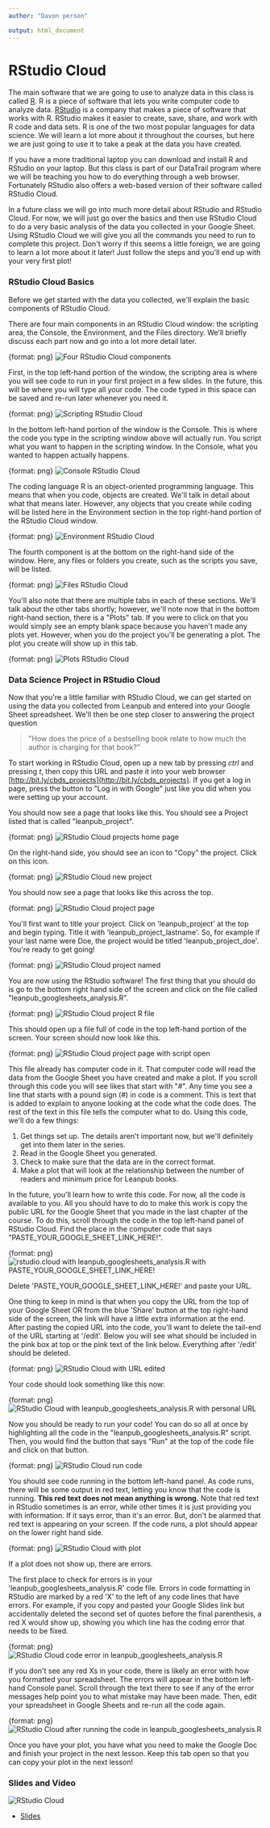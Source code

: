 ```yaml
---
author: "Davon person"

output: html_document
---
```




# RStudio Cloud

The main software that we are going to use to analyze data in this class is called [R](https://www.r-project.org/). R is a piece of software that lets you write computer code to analyze data. [RStudio](https://www.rstudio.com/) is a company that makes a piece of software that works with R. RStudio makes it easier to create, save, share, and work with R code and data sets. R is one of the two most popular languages for data science. We will learn a lot more about it throughout the courses, but here we are just going to use it to take a peak at the data you have created.

If you have a more traditional laptop you can download and install R and RStudio on your laptop. But this class is part of our DataTrail program where we will be teaching you how to do everything through a web browser. Fortunately RStudio also offers a web-based version of their software called RStudio Cloud.

In a future class we will go into much more detail about RStudio and RStudio Cloud. For now, we will just go over the basics and then use RStudio Cloud to do a very basic analysis of the data you collected in your Google Sheet. Using RStudio Cloud we will give you all the commands you need to run to complete this project. Don't worry if this seems a little foreign, we are going to learn a lot more about it later! Just follow the steps and you'll end up with your very first plot!

### RStudio Cloud Basics

Before we get started with the data you collected, we'll explain the basic components of RStudio Cloud.

There are four main components in an RStudio Cloud window: the scripting area, the Console, the Environment, and the Files directory. We'll briefly discuss each part now and go into a lot more detail later.

{format: png}
![Four RStudio Cloud components](https://docs.google.com/presentation/d/1FFaIAQO7qtUANdHApu4fFCcB0KT9FNo5oQCWLULqsdY/export/png?id=1FFaIAQO7qtUANdHApu4fFCcB0KT9FNo5oQCWLULqsdY&pageid=g2df91c23aa_1_5)

First, in the top left-hand portion of the window, the scripting area is where you will see code to run in your first project in a few slides. In the future, this will be where you will type all your code. The code typed in this space can be saved and re-run later whenever you need it.

{format: png}
![Scripting RStudio Cloud](https://docs.google.com/presentation/d/1FFaIAQO7qtUANdHApu4fFCcB0KT9FNo5oQCWLULqsdY/export/png?id=1FFaIAQO7qtUANdHApu4fFCcB0KT9FNo5oQCWLULqsdY&pageid=g2df91c23aa_0_18)

In the bottom left-hand portion of the window is the Console. This is where the code you type in the scripting window above will actually run. You script what you want to happen in the scripting window. In the Console, what you wanted to happen actually happens.

{format: png}
![Console RStudio Cloud](https://docs.google.com/presentation/d/1FFaIAQO7qtUANdHApu4fFCcB0KT9FNo5oQCWLULqsdY/export/png?id=1FFaIAQO7qtUANdHApu4fFCcB0KT9FNo5oQCWLULqsdY&pageid=g2df91c23aa_1_23)

The coding language R is an object-oriented programming language. This means that when you code, objects are created. We'll talk in detail about what that means later. However, any objects that you create while coding will be listed here in the Environment section in the top right-hand portion of the RStudio Cloud window.

{format: png}
![Environment RStudio Cloud](https://docs.google.com/presentation/d/1FFaIAQO7qtUANdHApu4fFCcB0KT9FNo5oQCWLULqsdY/export/png?id=1FFaIAQO7qtUANdHApu4fFCcB0KT9FNo5oQCWLULqsdY&pageid=g2df91c23aa_1_37)

The fourth component is at the bottom on the right-hand side of the window. Here, any files or folders you create, such as the scripts you save, will be listed.

{format: png}
![Files RStudio Cloud](https://docs.google.com/presentation/d/1FFaIAQO7qtUANdHApu4fFCcB0KT9FNo5oQCWLULqsdY/export/png?id=1FFaIAQO7qtUANdHApu4fFCcB0KT9FNo5oQCWLULqsdY&pageid=g2df91c23aa_1_30)

You'll also note that there are multiple tabs in each of these sections. We'll talk about the other tabs shortly; however, we'll note now that in the bottom right-hand section, there is a "Plots" tab. If you were to click on that you would simply see an empty blank space because you haven't made any plots yet. However, when you do the project you'll be generating a plot. The plot you create will show up in this tab.

{format: png}
![Plots RStudio Cloud](https://docs.google.com/presentation/d/1FFaIAQO7qtUANdHApu4fFCcB0KT9FNo5oQCWLULqsdY/export/png?id=1FFaIAQO7qtUANdHApu4fFCcB0KT9FNo5oQCWLULqsdY&pageid=g2df91c23aa_1_70)

### Data Science Project in RStudio Cloud

Now that you're a little familiar with RStudio Cloud, we can get started on using the data you collected from Leanpub and entered into your Google Sheet spreadsheet. We'll then be one step closer to answering the project question

> "How does the price of a bestselling book relate to how much the author is charging for that book?"

To start working in RStudio Cloud, open up a new tab by pressing _ctrl_ and pressing _t_, then copy this URL and paste it into your web browser [http://bit.ly/cbds_projects](http://bit.ly/cbds_projects). If you get a log in page, press the button to "Log in with Google" just like you did when you were setting up your account.

You should now see a page that looks like this. You should see a Project listed that is called "leanpub_project".

{format: png}
![RStudio Cloud projects home page](https://docs.google.com/presentation/d/1FFaIAQO7qtUANdHApu4fFCcB0KT9FNo5oQCWLULqsdY/export/png?id=1FFaIAQO7qtUANdHApu4fFCcB0KT9FNo5oQCWLULqsdY&pageid=g2bfdb07292_0_151)

On the right-hand side, you should see an icon to "Copy" the project. Click on this icon.

{format: png}
![RStudio Cloud new project](https://docs.google.com/presentation/d/1FFaIAQO7qtUANdHApu4fFCcB0KT9FNo5oQCWLULqsdY/export/png?id=1FFaIAQO7qtUANdHApu4fFCcB0KT9FNo5oQCWLULqsdY&pageid=g40c900275b_0_3)

You should now see a page that looks like this across the top.

{format: png}
![RStudio Cloud project page](https://docs.google.com/presentation/d/1FFaIAQO7qtUANdHApu4fFCcB0KT9FNo5oQCWLULqsdY/export/png?id=1FFaIAQO7qtUANdHApu4fFCcB0KT9FNo5oQCWLULqsdY&pageid=g2dfb08b5b0_0_27)

You'll first want to title your project. Click on 'leanpub_project' at the top and begin typing. Title it with 'leanpub_project_lastname'. So, for example if your last name were Doe, the project would be titled 'leanpub_project_doe'. You're ready to get going!

{format: png}
![RStudio Cloud project named](https://docs.google.com/presentation/d/1FFaIAQO7qtUANdHApu4fFCcB0KT9FNo5oQCWLULqsdY/export/png?id=1FFaIAQO7qtUANdHApu4fFCcB0KT9FNo5oQCWLULqsdY&pageid=g2dfb08b5b0_0_36)

You are now using the RStudio software! The first thing that you should do is go to the bottom right hand side of the screen and click on the file called "leanpub_googlesheets_analysis.R".

{format: png}
![RStudio Cloud project R file](https://docs.google.com/presentation/d/1FFaIAQO7qtUANdHApu4fFCcB0KT9FNo5oQCWLULqsdY/export/png?id=1FFaIAQO7qtUANdHApu4fFCcB0KT9FNo5oQCWLULqsdY&pageid=g2df91c23aa_1_161)

This should open up a file full of code in the top left-hand portion of the screen. Your screen should now look like this.

{format: png}
![RStudio Cloud project page with script open](https://docs.google.com/presentation/d/1FFaIAQO7qtUANdHApu4fFCcB0KT9FNo5oQCWLULqsdY/export/png?id=1FFaIAQO7qtUANdHApu4fFCcB0KT9FNo5oQCWLULqsdY&pageid=g2df91c23aa_1_166)

This file already has computer code in it. That computer code will read the data from the Google Sheet you have created and make a plot. If you scroll through this code you will see likes that start with "#". Any time you see a line that starts with a pound sign (#) in code is a comment. This is text that is added to explain to anyone looking at the code what the code does. The rest of the text in this file tells the computer what to do. Using this code, we'll do a few things:

1. Get things set up. The details aren't important now, but we'll definitely get into them later in the series.
2. Read in the Google Sheet you generated.
3. Check to make sure that the data are in the correct format.
4. Make a plot that will look at the relationship between the number of readers and minimum price for Leanpub books.

In the future, you'll learn how to write this code. For now, all the code is available to you. All you should have to do to make this work is  copy the public URL for the Google Sheet that you made in the last chapter of the course. To do this, scroll through the code in the top left-hand panel of RStudio Cloud. Find the place in the computer code that says "PASTE_YOUR_GOOGLE_SHEET_LINK_HERE!".

{format: png}
![rstudio.cloud with leanpub_googlesheets_analysis.R with PASTE_YOUR_GOOGLE_SHEET_LINK_HERE!](https://docs.google.com/presentation/d/1FFaIAQO7qtUANdHApu4fFCcB0KT9FNo5oQCWLULqsdY/export/png?id=1FFaIAQO7qtUANdHApu4fFCcB0KT9FNo5oQCWLULqsdY&pageid=g2df91c23aa_1_174)

Delete 'PASTE_YOUR_GOOGLE_SHEET_LINK_HERE!' and paste your URL.

One thing to keep in mind is that when you copy the URL from the top of your Google Sheet OR from the blue 'Share' button at the top right-hand side of the screen, the link will have a little extra information at the end. After pasting the copied URL into the code, you'll want to delete the tail-end of the URL starting at '/edit'. Below you will see what should be included in the pink box at top or the pink text of the link below. Everything after '/edit' should be deleted.

{format: png}
![RStudio Cloud with URL edited](https://docs.google.com/presentation/d/1FFaIAQO7qtUANdHApu4fFCcB0KT9FNo5oQCWLULqsdY/export/png?id=1FFaIAQO7qtUANdHApu4fFCcB0KT9FNo5oQCWLULqsdY&pageid=g2df91c23aa_1_188)

Your code should look something like this now:

{format: png}
![RStudio Cloud with leanpub_googlesheets_analysis.R with personal URL](https://docs.google.com/presentation/d/1FFaIAQO7qtUANdHApu4fFCcB0KT9FNo5oQCWLULqsdY/export/png?id=1FFaIAQO7qtUANdHApu4fFCcB0KT9FNo5oQCWLULqsdY&pageid=g2df91c23aa_1_182)


Now you should be ready to run your code! You can do so all at once by highlighting all the code in the "leanpub_googlesheets_analysis.R" script. Then, you would find the button that says "Run" at the top of the code file and click on that button.

{format: png}
![RStudio Cloud run code](https://docs.google.com/presentation/d/1FFaIAQO7qtUANdHApu4fFCcB0KT9FNo5oQCWLULqsdY/export/png?id=1FFaIAQO7qtUANdHApu4fFCcB0KT9FNo5oQCWLULqsdY&pageid=g2df91c23aa_1_208)

You should see code running in the bottom left-hand panel. As code runs, there will be some output in red text, letting you know that the code is running. **This red text does not mean anything is wrong.** Note that red text in RStudio sometimes is an error, while other times it is just providing you with information. If it says error, than it's an error. But, don't be alarmed that red text is appearing on your screen. If the code runs, a plot should appear on the lower right hand side.

{format: png}
![RStudio Cloud with plot](https://docs.google.com/presentation/d/1FFaIAQO7qtUANdHApu4fFCcB0KT9FNo5oQCWLULqsdY/export/png?id=1FFaIAQO7qtUANdHApu4fFCcB0KT9FNo5oQCWLULqsdY&pageid=g2dfb08b5b0_0_4)

If a plot does not show up, there are errors.

The first place to check for errors is in your 'leanpub_googlesheets_analysis.R' code file. Errors in code formatting in RStudio are marked by a red 'X' to the left of any code lines that have errors. For example, if you copy and pasted your Google Slides link but accidentally deleted the second set of quotes before the final parenthesis, a red X would show up, showing you which line has the coding error that needs to be fixed.

{format: png}
![RStudio Cloud code error in leanpub_googlesheets_analysis.R](https://docs.google.com/presentation/d/1FFaIAQO7qtUANdHApu4fFCcB0KT9FNo5oQCWLULqsdY/export/png?id=1FFaIAQO7qtUANdHApu4fFCcB0KT9FNo5oQCWLULqsdY&pageid=g3123b097e5_0_0)

If you don't see any red Xs in your code, there is likely an error with how you formatted your spreadsheet. The errors will appear in the bottom left-hand Console panel. Scroll through the text there to see if any of the error messages help point you to what mistake may have been made. Then, edit your spreadsheet in Google Sheets and re-run all the code again.  

{format: png}
![RStudio Cloud after running the code in leanpub_googlesheets_analysis.R](https://docs.google.com/presentation/d/1FFaIAQO7qtUANdHApu4fFCcB0KT9FNo5oQCWLULqsdY/export/png?id=1FFaIAQO7qtUANdHApu4fFCcB0KT9FNo5oQCWLULqsdY&pageid=g2dfb08b5b0_0_8)

Once you have your plot, you have what you need to make the Google Doc and finish your project in the next lesson. Keep this tab open so that you can copy your plot in the next lesson!

### Slides and Video

![RStudio Cloud](https://youtu.be/O0QeE37cs3Y)

* [Slides](https://docs.google.com/presentation/d/1FFaIAQO7qtUANdHApu4fFCcB0KT9FNo5oQCWLULqsdY/edit?usp=sharing)
